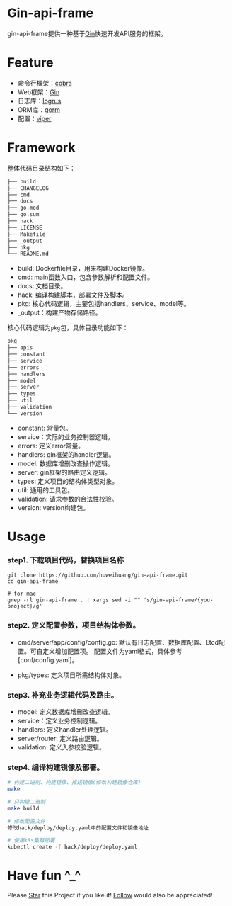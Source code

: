 # Gin-api-frame

gin-api-frame提供一种基于[Gin](https://github.com/gin-gonic/gin)快速开发API服务的框架。

# Feature

- 命令行框架：[cobra](https://github.com/spf13/cobra)
- Web框架：[Gin](https://github.com/gin-gonic/gin)
- 日志库：[logrus](https://github.com/sirupsen/logrus)
- ORM库：[gorm](https://github.com/go-gorm/gorm)
- 配置：[viper](https://github.com/spf13/viper)

# Framework

整体代码目录结构如下：

```bash
├── build
├── CHANGELOG
├── cmd
├── docs
├── go.mod
├── go.sum
├── hack
├── LICENSE
├── Makefile
├── _output
├── pkg
└── README.md
```

- build: Dockerfile目录，用来构建Docker镜像。
- cmd: main函数入口，包含参数解析和配置文件。
- docs: 文档目录。
- hack: 编译构建脚本，部署文件及脚本。
- pkg: 核心代码逻辑，主要包括handlers、service、model等。
- _output：构建产物存储路径。

核心代码逻辑为`pkg`包，具体目录功能如下：

```bash
pkg
├── apis
├── constant
├── service
├── errors
├── handlers
├── model
├── server
├── types
├── util
├── validation
└── version
```

- constant: 常量包。
- service：实际的业务控制器逻辑。
- errors: 定义error常量。
- handlers: gin框架的handler逻辑。
- model: 数据库增删改查操作逻辑。
- server: gin框架的路由定义逻辑。
- types: 定义项目的结构体类型对象。
- util: 通用的工具包。
- validation: 请求参数的合法性校验。
- version: version构建包。

# Usage

### step1. 下载项目代码，替换项目名称

```
git clone https://github.com/huweihuang/gin-api-frame.git
cd gin-api-frame

# for mac
grep -rl gin-api-frame . | xargs sed -i "" 's/gin-api-frame/{you-project}/g' 
```

### step2. 定义配置参数，项目结构体参数。

- cmd/server/app/config/config.go: 默认有日志配置、数据库配置、Etcd配置。可自定义增加配置项。
配置文件为yaml格式，具体参考[conf/config.yaml]。

- pkg/types: 定义项目所需结构体对象。

### step3. 补充业务逻辑代码及路由。

- model: 定义数据库增删改查逻辑。
- service：定义业务控制逻辑。
- handlers: 定义handler处理逻辑。
- server/router: 定义路由逻辑。
- validation: 定义入参校验逻辑。

### step4. 编译构建镜像及部署。

```bash
# 构建二进制、构建镜像、推送镜像(修改构建镜像仓库)
make

# 只构建二进制
make build

# 修改配置文件
修改hack/deploy/deploy.yaml中的配置文件和镜像地址

# 使用k8s集群部署
kubectl create -f hack/deploy/deploy.yaml
```

# Have fun ^_^

Please <a class="github-button" href="https://github.com/huweihuang/gin-api-frame" data-icon="octicon-star" aria-label="Star huweihuang/hexo-theme-huweihuang on GitHub">Star</a> this Project if you like it! <a class="github-button" href="https://github.com/huweihuang" aria-label="Follow @huweihuang on GitHub">Follow</a> would also be appreciated!
